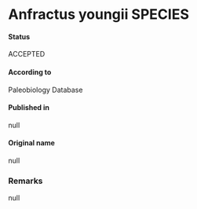 Anfractus youngii SPECIES
=======

#### Status
ACCEPTED

#### According to
Paleobiology Database

#### Published in
null

#### Original name
null

### Remarks
null